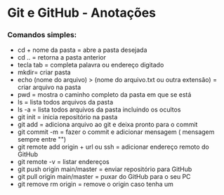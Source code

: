 # Git e GitHub - Anotações

###  Comandos simples:

- cd + nome da pasta = abre a pasta desejada
- cd .. = retorna a pasta anterior 
- tecla tab = completa palavra ou endereço digitado 
- mkdir= criar pasta
- echo (nome do arquivo) > (nome do arquivo.txt ou outra extensão) = criar arquivo na pasta 
- pwd = mostra o caminho completo da pasta em que se está
- ls = lista todos arquivos da pasta
- ls -a = lista todos arquivos da pasta incluindo os ocultos
- git init = inicia repositório na pasta 
- git add = adiciona arquivo ao git e deixa pronto para o commit
- git commit  -m = fazer o commit e adicionar mensagem ( mensagem sempre entre "")
- git remote add origin + url ou ssh = adicionar endereço remoto do GitHub 
- git remote -v = listar endereços 
- git push origin main/master = enviar repositório para GitHub
- git pull origin main/master = puxar do GitHub para o seu PC
- git remove rm origin = remove o origin caso tenha um 

